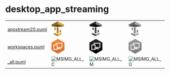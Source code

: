 # desktop_app_streaming

|   |   |   |   |
|---|---|---|---|
| [appstream20.puml](appstream20.puml) | ![MSIMG_APPSTREAM20_C](appstream20.png) | ![MSIMG_APPSTREAM20_M](appstream20_mono.png) | ![MSIMG_APPSTREAM20_G](appstream20_gray.png) | 
| [workspaces.puml](workspaces.puml) | ![MSIMG_WORKSPACES_C](workspaces.png) | ![MSIMG_WORKSPACES_M](workspaces_mono.png) | ![MSIMG_WORKSPACES_G](workspaces_gray.png) | 
| [_all.puml](_all.puml) | ![MSIMG_ALL_C](_all.png) | ![MSIMG_ALL_M](_all_mono.png) | ![MSIMG_ALL_G](_all_gray.png) | 
